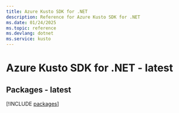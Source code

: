 ```yaml
---
title: Azure Kusto SDK for .NET
description: Reference for Azure Kusto SDK for .NET
ms.date: 01/24/2025
ms.topic: reference
ms.devlang: dotnet
ms.service: kusto
---
```

# Azure Kusto SDK for .NET - latest
## Packages - latest
[!INCLUDE [packages](kusto-index.md)]